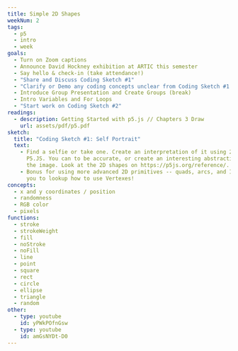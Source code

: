 ```yaml
---
title: Simple 2D Shapes
weekNum: 2
tags:
  - p5
  - intro
  - week
goals:
  - Turn on Zoom captions
  - Announce David Hockney exhibition at ARTIC this semester
  - Say hello & check-in (take attendance!)
  - "Share and Discuss Coding Sketch #1"
  - "Clarify or Demo any coding concepts unclear from Coding Sketch #1 (break)"
  - Introduce Group Presentation and Create Groups (break)
  - Intro Variables and For Loops
  - "Start work on Coding Sketch #2"
readings:
  - description: Getting Started with p5.js // Chapters 3 Draw
    url: assets/pdf/p5.pdf
sketch:
  title: "Coding Sketch #1: Self Portrait"
  text:
    - Find a selfie or take one. Create an interpretation of it using 2D shapes in
      P5.JS. You can to be accurate, or create an interesting abstraction based on
      the image. Look at the 2D shapes on https://p5js.org/reference/.
    - Bonus for using more advanced 2D primitives -- quads, arcs, and I encourage
      you to lookup how to use Vertexes!
concepts:
  - x and y coordinates / position
  - randomness
  - RGB color
  - pixels
functions:
  - stroke
  - strokeWeight
  - fill
  - noStroke
  - noFill
  - line
  - point
  - square
  - rect
  - circle
  - ellipse
  - triangle
  - random
other:
  - type: youtube
    id: yPWkPOfnGsw
  - type: youtube
    id: amGsNYDt-D0
---
```

